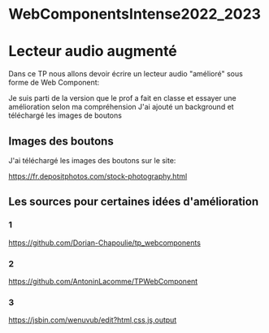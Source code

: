 # WebComponentsIntense2022_2023
# Lecteur audio augmenté
Dans ce TP nous allons devoir écrire un lecteur audio "amélioré" sous forme de Web Component:

Je suis parti de la version que le prof a fait en classe et essayer une amélioration selon ma compréhension
J'ai ajouté un background et téléchargé les images de boutons

## Images des boutons
J'ai téléchargé les images des boutons sur le site:

https://fr.depositphotos.com/stock-photography.html

## Les sources pour certaines idées d'amélioration
### 1
https://github.com/Dorian-Chapoulie/tp_webcomponents
### 2
https://github.com/AntoninLacomme/TPWebComponent
### 3
https://jsbin.com/wenuvub/edit?html,css,js,output

